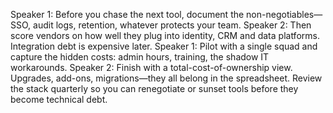 Speaker 1: Before you chase the next tool, document the non-negotiables—SSO, audit logs, retention, whatever protects your team.
Speaker 2: Then score vendors on how well they plug into identity, CRM and data platforms. Integration debt is expensive later.
Speaker 1: Pilot with a single squad and capture the hidden costs: admin hours, training, the shadow IT workarounds.
Speaker 2: Finish with a total-cost-of-ownership view. Upgrades, add-ons, migrations—they all belong in the spreadsheet. Review
the stack quarterly so you can renegotiate or sunset tools before they become technical debt.
